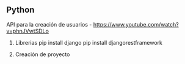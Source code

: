 ## Python
API para la creación de usuarios - https://www.youtube.com/watch?v=phnJVwtSDLo

1. Librerias
pip install django
pip install djangorestframework

2. Creación de proyecto